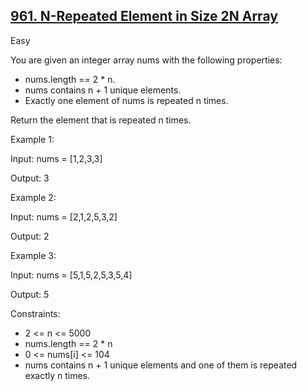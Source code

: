 ## [961. N-Repeated Element in Size 2N Array](https://leetcode.com/problems/n-repeated-element-in-size-2n-array/)

Easy

You are given an integer array nums with the following properties:

- nums.length == 2 * n.
- nums contains n + 1 unique elements.
- Exactly one element of nums is repeated n times.

Return the element that is repeated n times.

 

Example 1:

Input: nums = [1,2,3,3]

Output: 3

Example 2:

Input: nums = [2,1,2,5,3,2]

Output: 2

Example 3:

Input: nums = [5,1,5,2,5,3,5,4]

Output: 5


Constraints:

- 2 <= n <= 5000
- nums.length == 2 * n
- 0 <= nums[i] <= 104
- nums contains n + 1 unique elements and one of them is repeated exactly n times.